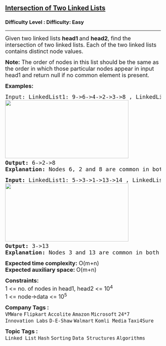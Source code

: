 <h2><a href="https://www.geeksforgeeks.org/problems/intersection-of-two-linked-list/1?page=1&category=Linked%20List&sortBy=difficulty">Intersection of Two Linked Lists</a></h2><h3>Difficulty Level : Difficulty: Easy</h3><hr><div class="problems_problem_content__Xm_eO"><p><span style="font-size: 18px;">Given two linked lists <strong>head1 </strong>and <strong>head2</strong>, find&nbsp;the intersection of two linked lists. Each of the two linked lists contains distinct node values.</span></p>
<p><span style="font-size: 18px;"><strong>Note:</strong>&nbsp;The order of nodes in this list should be the same as the order in which those particular nodes appear in input head1 and return null if no common element is present.</span></p>
<p><span style="font-size: 18px;"><strong>Examples:</strong></span></p>
<pre><span style="font-size: 18px;">Input: LinkedList1: 9-&gt;6-&gt;4-&gt;2-&gt;3-&gt;8 , LinkedList2: 1-&gt;2-&gt;8-&gt;6<br><img src="https://media.geeksforgeeks.org/img-practice/prod/addEditProblem/700535/Web/Other/blobid1_1720589846.png" width="399" height="188"> <br><strong>Output: </strong>6-&gt;2-&gt;8<br><strong>Explanation: </strong>Nodes 6, 2 and 8 are common in both of the lists and the order will be according to LinkedList1. </span></pre>
<pre><span style="font-size: 18px;"><strong>Input: </strong>LinkedList1: 5-&gt;3-&gt;1-&gt;13-&gt;14 , LinkedList2: 3-&gt;13<br><img src="https://media.geeksforgeeks.org/img-practice/prod/addEditProblem/700535/Web/Other/blobid0_1720589787.png" width="399" height="188"> <br><strong>Output: </strong>3-&gt;13<br><strong>Explanation: </strong>Nodes 3 and 13 are common in both of the lists and the order will be according to LinkedList1. </span></pre>
<p><span style="font-size: 18px;"><strong>Expected time complexity:</strong>&nbsp;O(m+n)<br><strong>Expected auxiliary space:&nbsp;</strong>O(m+n)</span></p>
<p><span style="font-size: 18px;"><strong>Constraints:</strong><br>1 &lt;= no. of nodes in head1, head2 &lt;= 10<sup>4<br></sup>1 &lt;= node-&gt;data &lt;= 10<sup>5</sup></span></p></div><p><span style=font-size:18px><strong>Company Tags : </strong><br><code>VMWare</code>&nbsp;<code>Flipkart</code>&nbsp;<code>Accolite</code>&nbsp;<code>Amazon</code>&nbsp;<code>Microsoft</code>&nbsp;<code>24*7 Innovation Labs</code>&nbsp;<code>D-E-Shaw</code>&nbsp;<code>Walmart</code>&nbsp;<code>Komli Media</code>&nbsp;<code>Taxi4Sure</code>&nbsp;<br><p><span style=font-size:18px><strong>Topic Tags : </strong><br><code>Linked List</code>&nbsp;<code>Hash</code>&nbsp;<code>Sorting</code>&nbsp;<code>Data Structures</code>&nbsp;<code>Algorithms</code>&nbsp;